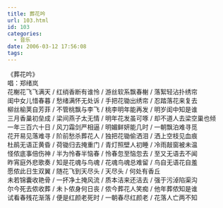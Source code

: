 ```yaml
---
title: 葬花吟
url: 103.html
id: 103
categories:
  - 音乐
date: 2006-03-12 17:56:08
tags:
---
```


《葬花吟》  
唱：郑绪岚  
花榭花飞飞满天 / 红绡香断有谁怜 / 游丝软系飘春榭 / 落絮轻沾扑绣帘  
闺中女儿惜春暮 / 愁绪满怀无处诉 / 手把花锄出绣帘 / 忍踏落花来复去  
柳丝榆荚自芳菲 / 不管桃飘与李飞 / 桃李明年能再发 / 明岁闺中知是谁  
三月香巢初垒成 / 梁间燕子太无情 / 明年花发虽可啄 / 却不道人去梁空巢也倾  
一年三百六十日 / 风刀霜剑严相逼 / 明媚鲜妍能几时 / 一朝飘泊难寻觅  
花开易见落难寻 / 阶前愁杀葬花人 / 独把花锄偷洒泪 / 洒上空枝见血痕  
杜鹃无语正黄昏 / 荷锄归去掩重门 / 青灯照壁人初睡 / 冷雨敲窗被未温  
怪侬底事倍伤神 / 半为怜春半恼春 / 怜春忽至恼忽去 / 至又无语去不闻  
昨宵庭外悲歌奏 / 知是花魂与鸟魂 / 花魂鸟魂总难留 / 鸟自无语花自羞  
愿侬此日生双翼 / 随花飞到天尽头 / 天尽头 / 何处有香丘  
未若锦囊收艳骨 / 一抔净土掩风流 / 质本洁来还洁去 / 强于污淖陷渠沟  
尔今死去侬收葬 / 未卜侬身何日丧 / 侬今葬花人笑痴 / 他年葬侬知是谁  
试看春残花渐落 / 便是红颜老死时 / 一朝春尽红颜老 / 花落人亡两不知